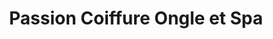 ---
title: "Passion Coiffure Ongle et Spa"
url: /montreal/passion-coiffure-ongle-et-spa/
shop: beauty
---